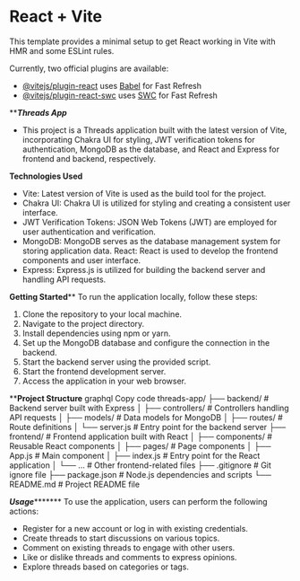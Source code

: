 # React + Vite

This template provides a minimal setup to get React working in Vite with HMR and some ESLint rules.

Currently, two official plugins are available:

- [@vitejs/plugin-react](https://github.com/vitejs/vite-plugin-react/blob/main/packages/plugin-react/README.md) uses [Babel](https://babeljs.io/) for Fast Refresh
- [@vitejs/plugin-react-swc](https://github.com/vitejs/vite-plugin-react-swc) uses [SWC](https://swc.rs/) for Fast Refresh


*********Threads App*******
- This project is a Threads application built with the latest version of Vite, incorporating Chakra UI for styling, JWT verification tokens for authentication, MongoDB as the database, and React and Express for frontend and backend, respectively.

********Technologies Used********
- Vite: Latest version of Vite is used as the build tool for the project.
- Chakra UI: Chakra UI is utilized for styling and creating a consistent user interface.
- JWT Verification Tokens: JSON Web Tokens (JWT) are employed for user authentication and verification.
- MongoDB: MongoDB serves as the database management system for storing application data.
React: React is used to develop the frontend components and user interface.
- Express: Express.js is utilized for building the backend server and handling API requests.
  
**********Getting Started************
To run the application locally, follow these steps:

1. Clone the repository to your local machine.
2. Navigate to the project directory.
3. Install dependencies using npm or yarn.
4. Set up the MongoDB database and configure the connection in the backend.
5. Start the backend server using the provided script.
6. Start the frontend development server.
7. Access the application in your web browser.

************Project Structure**********
graphql
Copy code
threads-app/
├── backend/            # Backend server built with Express
│   ├── controllers/    # Controllers handling API requests
│   ├── models/         # Data models for MongoDB
│   ├── routes/         # Route definitions
│   └── server.js       # Entry point for the backend server
├── frontend/           # Frontend application built with React
│   ├── components/     # Reusable React components
│   ├── pages/          # Page components
│   ├── App.js          # Main component
│   ├── index.js        # Entry point for the React application
│   └── ...             # Other frontend-related files
├── .gitignore          # Git ignore file
├── package.json        # Node.js dependencies and scripts
└── README.md           # Project README file


***********Usage******************
To use the application, users can perform the following actions:

- Register for a new account or log in with existing credentials.
- Create threads to start discussions on various topics.
- Comment on existing threads to engage with other users.
- Like or dislike threads and comments to express opinions.
- Explore threads based on categories or tags.
  